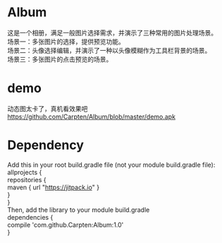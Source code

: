 # Album
这是一个相册，满足一般图片选择需求，并演示了三种常用的图片处理场景。
<br>场景一：多张图片的选择，提供预览功能。
<br>场景二：头像选择编辑，并演示了一种以头像模糊作为工具栏背景的场景。
<br>场景三：多张图片的点击预览的场景。

# demo
动态图太卡了，真机看效果吧 https://github.com/Carpten/Album/blob/master/demo.apk

# Dependency

Add this in your root build.gradle file (not your module build.gradle file):
<br>allprojects {
<br>repositories {
<br>maven { url "https://jitpack.io" }
<br>}
<br>}
<br>Then, add the library to your module build.gradle
<br>dependencies {
<br>compile 'com.github.Carpten:Album:1.0'
<br>}
